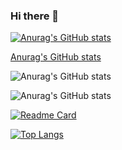 ### Hi there 👋

<!--
**shpark0913/shpark0913** is a ✨ _special_ ✨ repository because its `README.md` (this file) appears on your GitHub profile.

Here are some ideas to get you started:

- 🔭 I’m currently working on ...
- 🌱 I’m currently learning ...
- 👯 I’m looking to collaborate on ...
- 🤔 I’m looking for help with ...
- 💬 Ask me about ...
- 📫 How to reach me: ...
- 😄 Pronouns: ...
- ⚡ Fun fact: ...
-->
[![Anurag's GitHub stats](https://github-readme-stats.vercel.app/api?username=shpark0913)](https://github.com/anuraghazra/github-readme-stats)

[Anurag's GitHub stats](https://github-readme-stats.vercel.app/api?username=shpark0913&count_private=true)

![Anurag's GitHub stats](https://github-readme-stats.vercel.app/api?username=shpark0913&show_icons=true)

![Anurag's GitHub stats](https://github-readme-stats.vercel.app/api?username=shpark0913&show_icons=true&theme=radical)

[![Readme Card](https://github-readme-stats.vercel.app/api/pin/?username=shpark0913&repo=github-readme-stats)](https://github.com/anuraghazra/github-readme-stats)

[![Top Langs](https://github-readme-stats.vercel.app/api/top-langs/?username=shpark0913)](https://github.com/anuraghazra/github-readme-stats)
